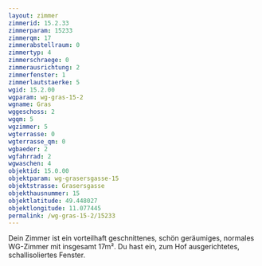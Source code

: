 ```yaml
---
layout: zimmer
zimmerid: 15.2.33
zimmerparam: 15233
zimmerqm: 17
zimmerabstellraum: 0
zimmertyp: 4
zimmerschraege: 0
zimmerausrichtung: 2
zimmerfenster: 1
zimmerlautstaerke: 5
wgid: 15.2.00
wgparam: wg-gras-15-2
wgname: Gras
wggeschoss: 2
wgqm: 5
wgzimmer: 5
wgterrasse: 0
wgterrasse_qm: 0
wgbaeder: 2
wgfahrrad: 2
wgwaschen: 4
objektid: 15.0.00
objektparam: wg-grasersgasse-15
objektstrasse: Grasersgasse
objekthausnummer: 15
objektlatitude: 49.448027
objektlongitude: 11.077445
permalink: /wg-gras-15-2/15233  
---
```

Dein Zimmer ist ein vorteilhaft geschnittenes, schön geräumiges, normales WG-Zimmer mit insgesamt 17m². Du hast ein, zum Hof ausgerichtetes, schallisoliertes Fenster. 